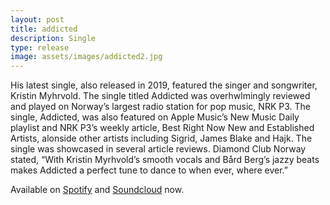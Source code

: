 ```yaml
---
layout: post
title: addicted
description: Single
type: release
image: assets/images/addicted2.jpg
---
```


His latest single, also released in 2019, featured the singer and songwriter, Kristin Myhrvold. The single titled Addicted was overhwlmingly reviewed and played on Norway’s largest radio station for pop music, NRK P3. The single, Addicted, was also featured on Apple Music’s New Music Daily playlist and NRK P3’s weekly article, Best Right Now New and Established Artists, alonside other artists including Sigrid, James Blake and Hajk. The single was showcased in several article reviews. Diamond Club Norway stated, “With Kristin Myrhvold’s smooth vocals and Bård Berg’s jazzy beats makes Addicted a perfect tune to dance to when ever, where ever.”

Available on [Spotify](https://open.spotify.com/album/3ym9O5W939R11LKKUwkHAU?si=KmAz6GeNRUqFwUZlr7k1tQ) and [Soundcloud](https://soundcloud.com/b-rd-j-nland-berg/addicted) now.
